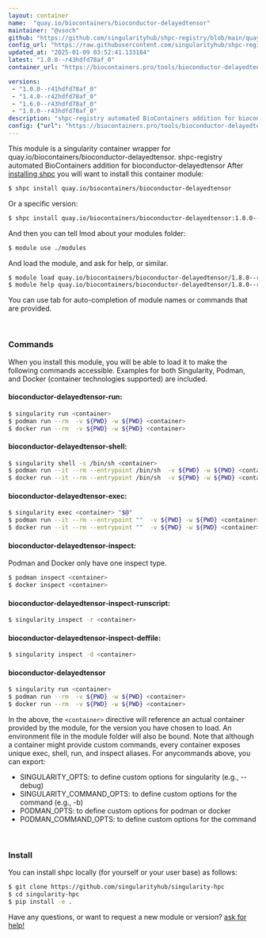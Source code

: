 ```yaml
---
layout: container
name:  "quay.io/biocontainers/bioconductor-delayedtensor"
maintainer: "@vsoch"
github: "https://github.com/singularityhub/shpc-registry/blob/main/quay.io/biocontainers/bioconductor-delayedtensor/container.yaml"
config_url: "https://raw.githubusercontent.com/singularityhub/shpc-registry/main/quay.io/biocontainers/bioconductor-delayedtensor/container.yaml"
updated_at: "2025-01-09 03:52:41.133184"
latest: "1.8.0--r43hdfd78af_0"
container_url: "https://biocontainers.pro/tools/bioconductor-delayedtensor"

versions:
 - "1.0.0--r41hdfd78af_0"
 - "1.4.0--r42hdfd78af_0"
 - "1.6.0--r43hdfd78af_0"
 - "1.8.0--r43hdfd78af_0"
description: "shpc-registry automated BioContainers addition for bioconductor-delayedtensor"
config: {"url": "https://biocontainers.pro/tools/bioconductor-delayedtensor", "maintainer": "@vsoch", "description": "shpc-registry automated BioContainers addition for bioconductor-delayedtensor", "latest": {"1.8.0--r43hdfd78af_0": "sha256:4708c388a9f4a60743a7cdefde886fa7ac92fc14f37ca30470497718fd43dd28"}, "tags": {"1.0.0--r41hdfd78af_0": "sha256:891c8aa10491b6a62051ee9ca8ccb6b2d02752fe455a51fbee987d5f1c95d677", "1.4.0--r42hdfd78af_0": "sha256:d1ad2c2f7049578604b4f4763128146dc38c74d43ba4ec75d4c59b00a42351fe", "1.6.0--r43hdfd78af_0": "sha256:4ca7a338c358cefb4579ece31433fd7a8f94e2955a112ad937c7e7e17351dcc2", "1.8.0--r43hdfd78af_0": "sha256:4708c388a9f4a60743a7cdefde886fa7ac92fc14f37ca30470497718fd43dd28"}, "docker": "quay.io/biocontainers/bioconductor-delayedtensor"}
---
```


This module is a singularity container wrapper for quay.io/biocontainers/bioconductor-delayedtensor.
shpc-registry automated BioContainers addition for bioconductor-delayedtensor
After [installing shpc](#install) you will want to install this container module:


```bash
$ shpc install quay.io/biocontainers/bioconductor-delayedtensor
```

Or a specific version:

```bash
$ shpc install quay.io/biocontainers/bioconductor-delayedtensor:1.8.0--r43hdfd78af_0
```

And then you can tell lmod about your modules folder:

```bash
$ module use ./modules
```

And load the module, and ask for help, or similar.

```bash
$ module load quay.io/biocontainers/bioconductor-delayedtensor/1.8.0--r43hdfd78af_0
$ module help quay.io/biocontainers/bioconductor-delayedtensor/1.8.0--r43hdfd78af_0
```

You can use tab for auto-completion of module names or commands that are provided.

<br>

### Commands

When you install this module, you will be able to load it to make the following commands accessible.
Examples for both Singularity, Podman, and Docker (container technologies supported) are included.

#### bioconductor-delayedtensor-run:

```bash
$ singularity run <container>
$ podman run --rm  -v ${PWD} -w ${PWD} <container>
$ docker run --rm  -v ${PWD} -w ${PWD} <container>
```

#### bioconductor-delayedtensor-shell:

```bash
$ singularity shell -s /bin/sh <container>
$ podman run --it --rm --entrypoint /bin/sh  -v ${PWD} -w ${PWD} <container>
$ docker run --it --rm --entrypoint /bin/sh  -v ${PWD} -w ${PWD} <container>
```

#### bioconductor-delayedtensor-exec:

```bash
$ singularity exec <container> "$@"
$ podman run --it --rm --entrypoint ""  -v ${PWD} -w ${PWD} <container> "$@"
$ docker run --it --rm --entrypoint ""  -v ${PWD} -w ${PWD} <container> "$@"
```

#### bioconductor-delayedtensor-inspect:

Podman and Docker only have one inspect type.

```bash
$ podman inspect <container>
$ docker inspect <container>
```

#### bioconductor-delayedtensor-inspect-runscript:

```bash
$ singularity inspect -r <container>
```

#### bioconductor-delayedtensor-inspect-deffile:

```bash
$ singularity inspect -d <container>
```



#### bioconductor-delayedtensor

```bash
$ singularity run <container>
$ podman run --rm  -v ${PWD} -w ${PWD} <container>
$ docker run --rm  -v ${PWD} -w ${PWD} <container>
```


In the above, the `<container>` directive will reference an actual container provided
by the module, for the version you have chosen to load. An environment file in the
module folder will also be bound. Note that although a container
might provide custom commands, every container exposes unique exec, shell, run, and
inspect aliases. For anycommands above, you can export:

 - SINGULARITY_OPTS: to define custom options for singularity (e.g., --debug)
 - SINGULARITY_COMMAND_OPTS: to define custom options for the command (e.g., -b)
 - PODMAN_OPTS: to define custom options for podman or docker
 - PODMAN_COMMAND_OPTS: to define custom options for the command

<br>

### Install

You can install shpc locally (for yourself or your user base) as follows:

```bash
$ git clone https://github.com/singularityhub/singularity-hpc
$ cd singularity-hpc
$ pip install -e .
```

Have any questions, or want to request a new module or version? [ask for help!](https://github.com/singularityhub/singularity-hpc/issues)